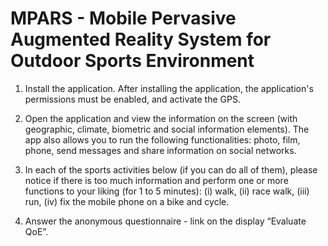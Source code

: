 # MPARS - Mobile Pervasive Augmented Reality System for Outdoor Sports Environment

1. Install the application. After installing the application, the application's permissions must be enabled, and activate the GPS.

2. Open the application and view the information on the screen (with geographic, climate, biometric and social information elements). The app also allows you to run the following functionalities: photo, film, phone, send messages and share information on social networks.

3. In each of the sports activities below (if you can do all of them), please notice if there is too much information and perform one or more functions to your liking (for 1 to 5 minutes): (i) walk, (ii) race walk, (iii) run, (iv) fix the mobile phone on a bike and cycle.

4. Answer the anonymous questionnaire - link on the display “Evaluate QoE”.
